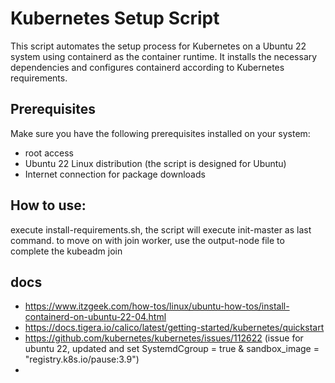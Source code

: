 # Kubernetes Setup Script

This script automates the setup process for Kubernetes on a Ubuntu 22 system using containerd as the container runtime. It installs the necessary dependencies and configures containerd according to Kubernetes requirements.

## Prerequisites

Make sure you have the following prerequisites installed on your system:

- root access
- Ubuntu 22 Linux distribution (the script is designed for Ubuntu)
- Internet connection for package downloads

## How to use:
execute install-requirements.sh, the script will execute init-master as last command.
to move on with join worker, use the output-node file to complete the kubeadm join

## docs
- https://www.itzgeek.com/how-tos/linux/ubuntu-how-tos/install-containerd-on-ubuntu-22-04.html
- https://docs.tigera.io/calico/latest/getting-started/kubernetes/quickstart
- https://github.com/kubernetes/kubernetes/issues/112622 (issue for ubuntu 22, updated and set SystemdCgroup = true & sandbox_image = "registry.k8s.io/pause:3.9")
- 
